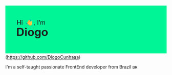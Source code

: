 ![MasterHead](https://github.com/DiogoCunhaaa/DiogoCunhaaa/blob/main/header.png)(https://github.com/DiogoCunhaaa)

I'm a self-taught passionate FrontEnd developer from Brazil ʙʀ
